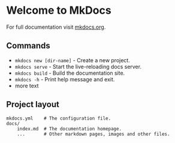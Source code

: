 # Welcome to MkDocs

For full documentation visit [mkdocs.org](https://www.mkdocs.org).

## Commands

* `mkdocs new [dir-name]` - Create a new project.
* `mkdocs serve` - Start the live-reloading docs server.
* `mkdocs build` - Build the documentation site.
* `mkdocs -h` - Print help message and exit.
* more text

## Project layout

    mkdocs.yml    # The configuration file.
    docs/
        index.md  # The documentation homepage.
        ...       # Other markdown pages, images and other files.
